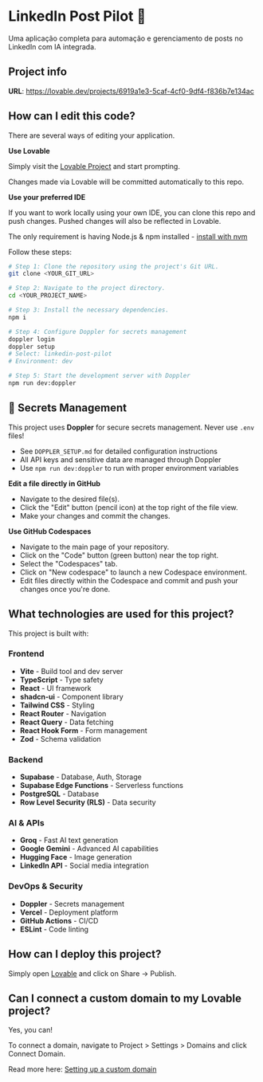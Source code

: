 # LinkedIn Post Pilot 🚀

Uma aplicação completa para automação e gerenciamento de posts no LinkedIn com IA integrada.

## Project info

**URL**: https://lovable.dev/projects/6919a1e3-5caf-4cf0-9df4-f836b7e134ac

## How can I edit this code?

There are several ways of editing your application.

**Use Lovable**

Simply visit the [Lovable Project](https://lovable.dev/projects/6919a1e3-5caf-4cf0-9df4-f836b7e134ac) and start prompting.

Changes made via Lovable will be committed automatically to this repo.

**Use your preferred IDE**

If you want to work locally using your own IDE, you can clone this repo and push changes. Pushed changes will also be reflected in Lovable.

The only requirement is having Node.js & npm installed - [install with nvm](https://github.com/nvm-sh/nvm#installing-and-updating)

Follow these steps:

```sh
# Step 1: Clone the repository using the project's Git URL.
git clone <YOUR_GIT_URL>

# Step 2: Navigate to the project directory.
cd <YOUR_PROJECT_NAME>

# Step 3: Install the necessary dependencies.
npm i

# Step 4: Configure Doppler for secrets management
doppler login
doppler setup
# Select: linkedin-post-pilot
# Environment: dev

# Step 5: Start the development server with Doppler
npm run dev:doppler
```

## 🔐 Secrets Management

This project uses **Doppler** for secure secrets management. Never use `.env` files!

- See `DOPPLER_SETUP.md` for detailed configuration instructions
- All API keys and sensitive data are managed through Doppler
- Use `npm run dev:doppler` to run with proper environment variables

**Edit a file directly in GitHub**

- Navigate to the desired file(s).
- Click the "Edit" button (pencil icon) at the top right of the file view.
- Make your changes and commit the changes.

**Use GitHub Codespaces**

- Navigate to the main page of your repository.
- Click on the "Code" button (green button) near the top right.
- Select the "Codespaces" tab.
- Click on "New codespace" to launch a new Codespace environment.
- Edit files directly within the Codespace and commit and push your changes once you're done.

## What technologies are used for this project?

This project is built with:

### Frontend
- **Vite** - Build tool and dev server
- **TypeScript** - Type safety
- **React** - UI framework
- **shadcn-ui** - Component library
- **Tailwind CSS** - Styling
- **React Router** - Navigation
- **React Query** - Data fetching
- **React Hook Form** - Form management
- **Zod** - Schema validation

### Backend
- **Supabase** - Database, Auth, Storage
- **Supabase Edge Functions** - Serverless functions
- **PostgreSQL** - Database
- **Row Level Security (RLS)** - Data security

### AI & APIs
- **Groq** - Fast AI text generation
- **Google Gemini** - Advanced AI capabilities
- **Hugging Face** - Image generation
- **LinkedIn API** - Social media integration

### DevOps & Security
- **Doppler** - Secrets management
- **Vercel** - Deployment platform
- **GitHub Actions** - CI/CD
- **ESLint** - Code linting

## How can I deploy this project?

Simply open [Lovable](https://lovable.dev/projects/6919a1e3-5caf-4cf0-9df4-f836b7e134ac) and click on Share -> Publish.

## Can I connect a custom domain to my Lovable project?

Yes, you can!

To connect a domain, navigate to Project > Settings > Domains and click Connect Domain.

Read more here: [Setting up a custom domain](https://docs.lovable.dev/tips-tricks/custom-domain#step-by-step-guide)
